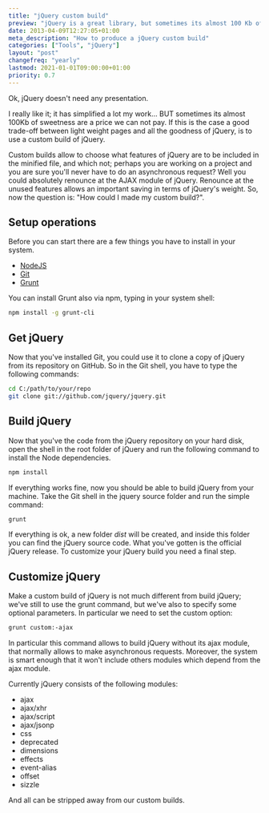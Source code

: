 ```yaml
---
title: "jQuery custom build"
preview: "jQuery is a great library, but sometimes its almost 100 Kb of sweetness are a price we cannot pay. Using a custom build of jQuery might be a good trade-off."
date: 2013-04-09T12:27:05+01:00
meta_description: "How to produce a jQuery custom build"
categories: ["Tools", "jQuery"]
layout: "post"
changefreq: "yearly"
lastmod: 2021-01-01T09:00:00+01:00
priority: 0.7
---
```


Ok, jQuery doesn't need any presentation.

I really like it; it has simplified a lot my work... BUT sometimes its almost 100Kb
of sweetness are a price we can not pay. If this is the case a good trade-off between
light weight pages and all the goodness of jQuery, is to use a custom build of jQuery.

Custom builds allow to choose what features of jQuery are to be included in the minified file,
and which not; perhaps you are working on a project and you are sure you'll never have to do
an asynchronous request? Well you could absolutely renounce at the AJAX module of jQuery.
Renounce at the unused features allows an important saving in terms of jQuery's weight.
So, now the question is: "How could I made my custom build?".

## Setup operations

Before you can start there are a few things you have to install in your system.

* [NodeJS](http://nodejs.org/download/ "Download NodeJS page")
* [Git](http://git-scm.com/ "Git")
* [Grunt](http://gruntjs.com/ "GruntJS")

You can install Grunt also via npm, typing in your system shell:

```bash
npm install -g grunt-cli
```

## Get jQuery

Now that you've installed Git, you could use it to clone a copy of jQuery from its
repository on GitHub. So in the Git shell, you have to type the following commands:

```bash
cd C:/path/to/your/repo
git clone git://github.com/jquery/jquery.git
```

## Build jQuery

Now that you've the code from the jQuery repository on your hard disk, open the shell
in the root folder of jQuery and run the following command to install the Node dependencies.

```bash
npm install
```

If everything works fine, now you should be able to build jQuery from your machine.
Take the Git shell in the jquery source folder and run the simple command:

```bash
grunt
```

If everything is ok, a new folder *dist* will be created, and inside this folder
you can find the jQuery source code. What you've gotten is the official jQuery release.
To customize your jQuery build you need a final step.

## Customize jQuery

Make a custom build of jQuery is not much different from build jQuery; we've still
to use the grunt command, but we've also to specify some optional parameters.
In particular we need to set the custom option:

```bash
grunt custom:-ajax
```

In particular this command allows to build jQuery without its ajax module, that normally
allows to make asynchronous requests. Moreover, the system is smart enough that
it won't include others modules which depend from the ajax module.

Currently jQuery consists of the following modules:

* ajax
* ajax/xhr
* ajax/script
* ajax/jsonp
* css
* deprecated
* dimensions
* effects
* event-alias
* offset
* sizzle

And all can be stripped away from our custom builds.

